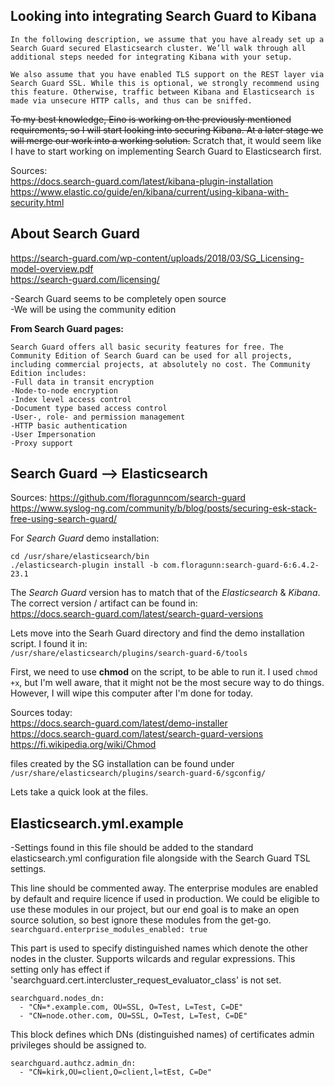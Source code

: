 ## Looking into integrating Search Guard to Kibana

`In the following description, we assume that you have already set up a Search Guard secured Elasticsearch cluster. We’ll walk through all additional steps needed for integrating Kibana with your setup.`  

`We also assume that you have enabled TLS support on the REST layer via Search Guard SSL. While this is optional, we strongly recommend using this feature. Otherwise, traffic between Kibana and Elasticsearch is made via unsecure HTTP calls, and thus can be sniffed.`  

~~To my best knowledge, Eino is working on the previously mentioned requirements, so I will start looking into securing Kibana. At a later stage we will merge our work into a working solution.~~
Scratch that, it would seem like I have to start working on implementing Search Guard to Elasticsearch first.  

Sources:  
https://docs.search-guard.com/latest/kibana-plugin-installation  
https://www.elastic.co/guide/en/kibana/current/using-kibana-with-security.html  


## About Search Guard
https://search-guard.com/wp-content/uploads/2018/03/SG_Licensing-model-overview.pdf  
https://search-guard.com/licensing/

-Search Guard seems to be completely open source  
-We will be using the community edition

**From Search Guard pages:**
```
Search Guard offers all basic security features for free. The Community Edition of Search Guard can be used for all projects, including commercial projects, at absolutely no cost. The Community Edition includes:  
-Full data in transit encryption  
-Node-to-node encryption  
-Index level access control  
-Document type based access control  
-User-, role- and permission management  
-HTTP basic authentication  
-User Impersonation  
-Proxy support  
```

## Search Guard --> Elasticsearch

Sources:
https://github.com/floragunncom/search-guard  
https://www.syslog-ng.com/community/b/blog/posts/securing-esk-stack-free-using-search-guard/  


For *Search Guard* demo installation:
```
cd /usr/share/elasticsearch/bin
./elasticsearch-plugin install -b com.floragunn:search-guard-6:6.4.2-23.1
```

The *Search Guard* version has to match that of the *Elasticsearch* & *Kibana*. The correct version / artifact can be found in:  
https://docs.search-guard.com/latest/search-guard-versions

Lets move into the Searh Guard directory and find the demo installation script. I found it in:  
`/usr/share/elasticsearch/plugins/search-guard-6/tools`

First, we need to use **chmod** on the script, to be able to run it. I used `chmod +x`, but I'm well aware, that it might not be the most secure way to do things. However, I will wipe this computer after I'm done for today. 


Sources today:  
https://docs.search-guard.com/latest/demo-installer  
https://docs.search-guard.com/latest/search-guard-versions  
https://fi.wikipedia.org/wiki/Chmod  


files created by the SG installation can be found under  
`/usr/share/elasticsearch/plugins/search-guard-6/sgconfig/`  

Lets take a quick look at the files.

## Elasticsearch.yml.example  
-Settings found in this file should be added to the standard elasticsearch.yml configuration file alongside with the 
Search Guard TSL settings.  


This line should be commented away. The enterprise modules are enabled by default and require licence if used in production. We could be eligible to use these modules in our project, but our end goal is to make an open source solution, so best ignore these modules from the get-go.  
`searchguard.enterprise_modules_enabled: true`  


This part is used to specify distinguished names which denote the other nodes in the cluster. Supports wilcards and regular expressions. This setting only has effect if 'searchguard.cert.intercluster_request_evaluator_class' is not set.  
```
searchguard.nodes_dn:
  - "CN=*.example.com, OU=SSL, O=Test, L=Test, C=DE"
  - "CN=node.other.com, OU=SSL, O=Test, L=Test, C=DE"
```


This block defines which DNs (distinguished names) of certificates admin privileges should be assigned to. 
```
searchguard.authcz.admin_dn:
  - "CN=kirk,OU=client,O=client,l=tEst, C=De"
```
